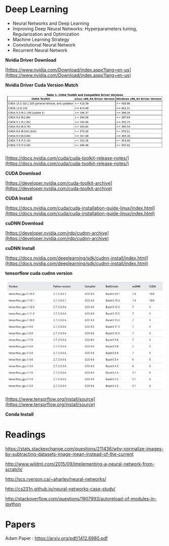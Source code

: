 # Deep Learning

  - Neural Networks and Deep Learning
  - Improving Deep Neural Networks: Hyperparameters tuning, Regularization and Optimization
  - Machine Learning Strategy
  - Convolutional Neural Network
  - Recurrent Neural Network

  **Nvidia Driver Download**

  [https://www.nvidia.com/Download/index.aspx?lang=en-us](https://www.nvidia.com/Download/index.aspx?lang=en-us)

  **Nvidia Driver Cuda Version Match**

  ![](img/nvidia-driver-cuda-version-match.png)

  [https://docs.nvidia.com/cuda/cuda-toolkit-release-notes/](https://docs.nvidia.com/cuda/cuda-toolkit-release-notes/)

  **CUDA Download**

  [https://developer.nvidia.com/cuda-toolkit-archive](https://developer.nvidia.com/cuda-toolkit-archive)

  **CUDA Install**

  [https://docs.nvidia.com/cuda/cuda-installation-guide-linux/index.html](https://docs.nvidia.com/cuda/cuda-installation-guide-linux/index.html)

  **cuDNN Download**

  [https://developer.nvidia.com/rdp/cudnn-archive](https://developer.nvidia.com/rdp/cudnn-archive)

  **cuDNN Install**

  [https://docs.nvidia.com/deeplearning/sdk/cudnn-install/index.html](https://docs.nvidia.com/deeplearning/sdk/cudnn-install/index.html)

  **tensorflow cuda cudnn version**

  ![](img/tensorflow-cuda-cudnn-version.png)

  [https://www.tensorflow.org/install/source](https://www.tensorflow.org/install/source)

  **Conda Install**

# Readings

https://stats.stackexchange.com/questions/211436/why-normalize-images-by-subtracting-datasets-image-mean-instead-of-the-current

http://www.wildml.com/2015/09/implementing-a-neural-network-from-scratch/

http://scs.ryerson.ca/~aharley/neural-networks/

http://cs231n.github.io/neural-networks-case-study/

http://stackoverflow.com/questions/1907993/autoreload-of-modules-in-ipython

# Papers

Adam Paper : https://arxiv.org/pdf/1412.6980.pdf
